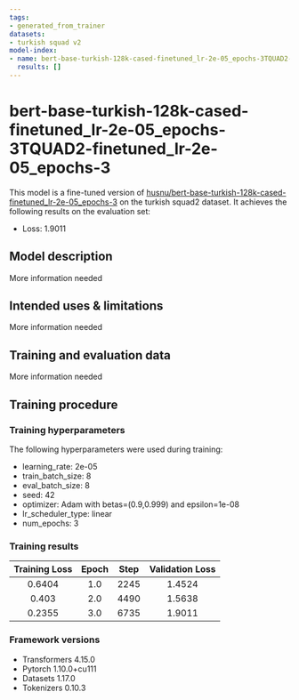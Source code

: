 ```yaml
---
tags:
- generated_from_trainer
datasets:
- turkish squad v2
model-index:
- name: bert-base-turkish-128k-cased-finetuned_lr-2e-05_epochs-3TQUAD2-finetuned_lr-2e-05_epochs-3
  results: []
---
```


<!-- This model card has been generated automatically according to the information the Trainer had access to. You
should probably proofread and complete it, then remove this comment. -->

# bert-base-turkish-128k-cased-finetuned_lr-2e-05_epochs-3TQUAD2-finetuned_lr-2e-05_epochs-3

This model is a fine-tuned version of [husnu/bert-base-turkish-128k-cased-finetuned_lr-2e-05_epochs-3](https://huggingface.co/husnu/bert-base-turkish-128k-cased-finetuned_lr-2e-05_epochs-3) on the turkish squad2 dataset.
It achieves the following results on the evaluation set:
- Loss: 1.9011

## Model description

More information needed

## Intended uses & limitations

More information needed

## Training and evaluation data

More information needed

## Training procedure

### Training hyperparameters

The following hyperparameters were used during training:
- learning_rate: 2e-05
- train_batch_size: 8
- eval_batch_size: 8
- seed: 42
- optimizer: Adam with betas=(0.9,0.999) and epsilon=1e-08
- lr_scheduler_type: linear
- num_epochs: 3

### Training results

| Training Loss | Epoch | Step | Validation Loss |
|:-------------:|:-----:|:----:|:---------------:|
| 0.6404        | 1.0   | 2245 | 1.4524          |
| 0.403         | 2.0   | 4490 | 1.5638          |
| 0.2355        | 3.0   | 6735 | 1.9011          |


### Framework versions

- Transformers 4.15.0
- Pytorch 1.10.0+cu111
- Datasets 1.17.0
- Tokenizers 0.10.3
